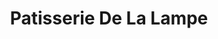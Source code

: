 ---
title: "Patisserie De La Lampe"
url: /boulogne-sur-mer/patisserie-de-la-lampe/
shop: Bäckerei
---